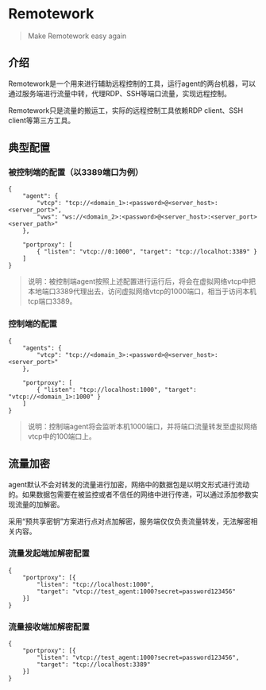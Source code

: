 # Remotework

> Make Remotework easy again

## 介绍

Remotework是一个用来进行辅助远程控制的工具，运行agent的两台机器，可以通过服务端进行流量中转，代理RDP、SSH等端口流量，实现远程控制。

Remotework只是流量的搬运工，实际的远程控制工具依赖RDP client、SSH client等第三方工具。

## 典型配置
### 被控制端的配置（以3389端口为例）
```jsonc
{
    "agent": {
        "vtcp": "tcp://<domain_1>:<password>@<server_host>:<server_port>",
        "vws": "ws://<domain_2>:<password>@<server_host>:<server_port><server_path>"
    },

    "portproxy": [
        { "listen": "vtcp://0:1000", "target": "tcp://localhot:3389" }
    ]
}
```
> 说明：被控制端agent按照上述配置进行运行后，将会在虚拟网络vtcp中把本地端口3389代理出去，访问虚拟网络vtcp的1000端口，相当于访问本机tcp端口3389。

### 控制端的配置
```jsonc
{
    "agents": {
        "vtcp": "tcp://<domain_3>:<password>@<server_host>:<server_port>"
    },

    "portproxy": [
        { "listen": "tcp://localhost:1000", "target": "vtcp://<domain_1>:1000" }
    ]
}
```
> 说明：控制端agent将会监听本机1000端口，并将端口流量转发至虚拟网络vtcp中的100端口上。

## 流量加密

agent默认不会对转发的流量进行加密，网络中的数据包是以明文形式进行流动的。如果数据包需要在被监控或者不信任的网络中进行传递，可以通过添加参数实现流量的加解密。

采用“预共享密钥”方案进行点对点加解密，服务端仅仅负责流量转发，无法解密相关内容。

### 流量发起端加解密配置
```jsonc
{
    "portproxy": [{
        "listen": "tcp://localhost:1000",
        "target": "vtcp://test_agent:1000?secret=password123456"
    }]
}
```

### 流量接收端加解密配置
```jsonc
{
    "portproxy": [{
        "listen": "vtcp://test_agent:1000?secret=password123456",
        "target": "tcp://localhost:3389"
    }]
}
```
